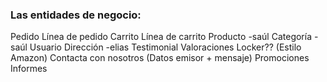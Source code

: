 ### Las entidades de negocio:
Pedido
Línea de pedido
Carrito
Línea de carrito
Producto -saúl
Categoría -saúl
Usuario
Dirección -elias
Testimonial
Valoraciones
Locker?? (Estilo Amazon)
Contacta con nosotros (Datos emisor + mensaje)
Promociones
Informes
